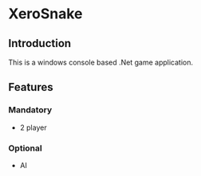 # XeroSnake

## Introduction

This is a windows console based .Net game application.

## Features

### Mandatory 

* 2 player

### Optional

* AI
